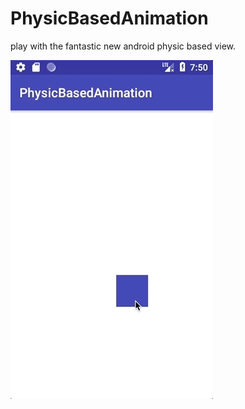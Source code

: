 # PhysicBasedAnimation
play with the fantastic new android physic based view.

![img](https://github.com/luckyzhangx/PhysicBasedAnimation/blob/master/physicbasedanimation.gif)
